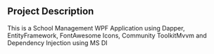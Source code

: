 
## Project Description
This is a School Management WPF Application using Dapper, EntityFramework, FontAwesome Icons, Community ToolkitMvvm and Dependency Injection using MS DI
